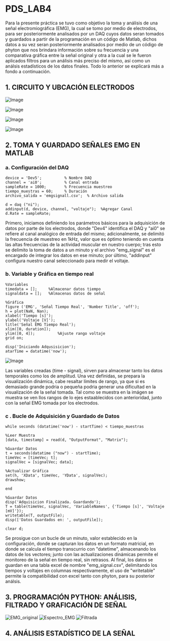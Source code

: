 
# PDS_LAB4 

Para la presente práctica se tuvo como objetivo la toma y análisis de una señal electromiográfica (EMG), la cual se tomo por medio de electrodos, para ser posteriormente analisados por un DAQ cuyos datos seran tomados y guardados a partir de la programación en un código de Matlab, dichos datos a su vez seran posteriormente analisados por medio de un código de phyton que nos brindara información sobre su frecuencia y una comparativa gráfica entre la señal original y otra a la cual se le fueron aplicados filtros para un análisis más preciso del mismo, así como un análsis estadísticos de los datos finales. Todo lo anterior se explicará más a fondo a continuación.


## 1. CIRCUITO Y UBCACIÓN ELECTRODOS

![Image](Imagenes/circuito.jpg)

![Image](Imagenes/posicion1.jpg)

![Image](Imagenes/posicion2.jpg)

![Image](Imagenes/todo.jpg)

## 2. TOMA Y GUARDADO SEÑALES EMG EN MATLAB

### a. Configuración del DAQ

    device = 'Dev5';          % Nombre DAQ
    channel = 'ai0';          % Canal entrada
    sampleRate = 1000;        % Frecuencia muestreo
    tiempo_muestras = 60;     % Duración
    archivo_salida = 'emgsignall.csv';  % Archivo salida

    d = daq ("ni");                                
    addinput(d, device, channel, "voltaje");  %Agregar Canal
    d.Rate = sampleRate;


Primero, iniciamos definiendo los parámetros básicos para la adquisición de datos por parte de los electrodos, donde "Dev4" identifica el DAQ y "ai0" se refiere al canal analógico de entrada del mismo; adicionalmente, se delimitó la frecuencia de muestreo en 1kHz, valor que es óptimo teniendo en cuenta las altas frecuencias de la actividad muscular en nuestro cuerpo; tras esto se delimito la toma de datos a un minuto y el archivo "emg_signal" es el encargado de integrar los datos en ese minuto; por último, "addinput" configura nuestro canal seleccionado para medir el voltaje.

### b. Variable y Gráfica en tiempo real

    %Variables
    timedata = [];     %Almacenar datos tiempo
    signaldata = [];   %Almacenas datos de señal

    %Gráfica
    figure ('EMG', 'Señal Tiempo Real', 'Number Title', 'off');
    h = plot(NaN, Nan);
    xlabel('Tiempo [s]');
    ylabel('Voltaje [V]');
    title('Señal EMG Tiempo Real');
    xlim([0, duration]);
    ylim([0, 4]);          %Ajuste rango voltaje
    grid on;

    disp('Iniciando Adqusisicion');
    atarTime = datatime('now');

![Image](Imagenes/matlab.png)

Las variables creadas (time - signal), sirven para almacenar tanto los datos temporales como los de amplitud. Una vez definidas, se prepara la visualización dinámica, cabe resaltar límites de rango, ya que si es demasiado grande podria o pequeña podria generar una dificultad en la visualización de la señal tomada. Tal como se muestra en la imágen se muestra se ven llos rangos de lo ejes estaablecidos con anterioridad, junto con la señal EMG tomada por los electrodos.

### c . Bucle de Adquisición y Guardado de Datos

    while seconds (datatime('now') - startTime) < tiempo_muestras

    %Leer Muestra
    [data, timestamp] = read(d, "OutputFormat", "Matrix");

    %Guardar Datos
    t = seconds(datatime ("now") - startTime);
    timeVec = [timeVec; t];
    signalVec = [signalVec; data];

    %Actualizar Gráfica
    set(h, 'XData', timeVec, 'YData', signalVec);
    drawshow;

    end

    %Guardar Datos
    disp('Adquisicion Finalizada. Guardando');
    T = table(timeVec, signalVec, 'VariableNames', {'Tiempo [s]', 'Voltaje [mV]'});
    writetable(T, outputFile);
    disp(['Datos Guardados en: ', outputFile]);

    clear d;

Se prosigue con un bucle de un minuto, valor establecido en la configuración, donde se capturan los datos en un formato matricial, en donde se calcula el tiempo transcurrio con "datetime", almacenando los datos de los vectores; junto con las actualizaciones dinámicas permite el monitoreo de la señal en tiempo real, sin retrasos. Al final, los datos se guardan en una tabla excel de nombre "emg_signal.csv", delimitando los tiempos y voltajes en columnas respectivamente, el uso de "writetable" permite la compatibilidad con excel tanto con phyton, para su posterior análsis.

## 3. PROGRAMACIÓN PYTHON: ANÁLISIS, FILTRADO Y GRAFICACIÓN DE SEÑAL
![EMG_original](https://github.com/user-attachments/assets/5e4ab7ad-4fce-4747-b4f6-7c01121dbe9a)
![Espectro_EMG](https://github.com/user-attachments/assets/15f900cc-3b14-41c6-8c2f-052029591fe2)
![Filtrada](https://github.com/user-attachments/assets/4caf6e03-565a-4b94-974a-910b5f742c92)








## 4. ANÁLISIS ESTADÍSTICO DE LA SEÑAL

